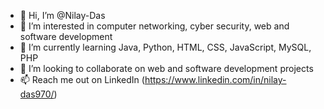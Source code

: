 - 👋 Hi, I’m @Nilay-Das
- 👀 I’m interested in computer networking, cyber security, web and software development
- 🌱 I’m currently learning Java, Python, HTML, CSS, JavaScript, MySQL, PHP
- 💞️ I’m looking to collaborate on web and software development projects
- 📫 Reach me out on LinkedIn (https://www.linkedin.com/in/nilay-das970/)

<!---
Nilay-Das/Nilay-Das is a ✨ special ✨ repository because its `README.md` (this file) appears on your GitHub profile.
You can click the Preview link to take a look at your changes.
--->
